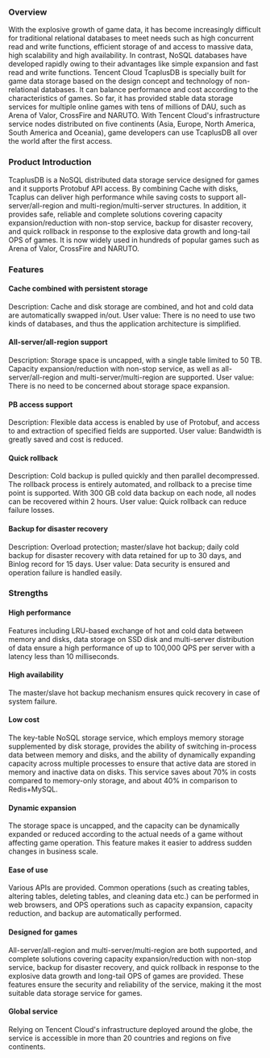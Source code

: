 [//]: # (chinagitpath:XXXXX)

### Overview
With the explosive growth of game data, it has become increasingly difficult for traditional relational databases to meet needs such as high concurrent read and write functions, efficient storage of and access to massive data, high scalability and high availability. In contrast, NoSQL databases have developed rapidly owing to their advantages like simple expansion and fast read and write functions.
Tencent Cloud TcaplusDB is specially built for game data storage based on the design concept and technology of non-relational databases. It can balance performance and cost according to the characteristics of games. So far, it has provided stable data storage services for multiple online games with tens of millions of DAU, such as Arena of Valor, CrossFire and NARUTO. With Tencent Cloud's infrastructure service nodes distributed on five continents (Asia, Europe, North America, South America and Oceania), game developers can use TcaplusDB all over the world after the first access.

### Product Introduction
TcaplusDB is a NoSQL distributed data storage service designed for games and it supports Protobuf API access. By combining Cache with disks, Tcaplus can deliver high performance while saving costs to support all-server/all-region and multi-region/multi-server structures. In addition, it provides safe, reliable and complete solutions covering capacity expansion/reduction with non-stop service, backup for disaster recovery, and quick rollback in response to the explosive data growth and long-tail OPS of games. It is now widely used in hundreds of popular games such as Arena of Valor, CrossFire and NARUTO.

### Features
#### Cache combined with persistent storage
Description: Cache and disk storage are combined, and hot and cold data are automatically swapped in/out.
User value: There is no need to use two kinds of databases, and thus the application architecture is simplified.
#### All-server/all-region support
Description: Storage space is uncapped, with a single table limited to 50 TB. Capacity expansion/reduction with non-stop service, as well as all-server/all-region and multi-server/multi-region are supported.
User value: There is no need to be concerned about storage space expansion.
#### PB access support
Description: Flexible data access is enabled by use of Protobuf, and access to and extraction of specified fields are supported.
User value: Bandwidth is greatly saved and cost is reduced.
#### Quick rollback
Description: Cold backup is pulled quickly and then parallel decompressed. The rollback process is entirely automated, and rollback to a precise time point is supported. With 300 GB cold data backup on each node, all nodes can be recovered within 2 hours.
User value: Quick rollback can reduce failure losses.
#### Backup for disaster recovery
Description: Overload protection; master/slave hot backup; daily cold backup for disaster recovery with data retained for up to 30 days, and Binlog record for 15 days.
User value: Data security is ensured and operation failure is handled easily.


### Strengths

#### High performance
Features including LRU-based exchange of hot and cold data between memory and disks, data storage on SSD disk and multi-server distribution of data ensure a high performance of up to 100,000 QPS per server with a latency less than 10 milliseconds.

#### High availability
The master/slave hot backup mechanism ensures quick recovery in case of system failure.

#### Low cost
The key-table NoSQL storage service, which employs memory storage supplemented by disk storage, provides the ability of switching in-process data between memory and disks, and the ability of dynamically expanding capacity across multiple processes to ensure that active data are stored in memory and inactive data on disks. This service saves about 70% in costs compared to memory-only storage, and about 40% in comparison to Redis+MySQL.

#### Dynamic expansion
The storage space is uncapped, and the capacity can be dynamically expanded or reduced according to the actual needs of a game without affecting game operation. This feature makes it easier to address sudden changes in business scale.

#### Ease of use
Various APIs are provided. Common operations (such as creating tables, altering tables, deleting tables, and cleaning data etc.) can be performed in web browsers, and OPS operations such as capacity expansion, capacity reduction, and backup are automatically performed.

#### Designed for games
All-server/all-region and multi-server/multi-region are both supported, and complete solutions covering capacity expansion/reduction with non-stop service, backup for disaster recovery, and quick rollback in response to the explosive data growth and long-tail OPS of games are provided. These features ensure the security and reliability of the service, making it the most suitable data storage service for games.

#### Global service
Relying on Tencent Cloud's infrastructure deployed around the globe, the service is accessible in more than 20 countries and regions on five continents.

